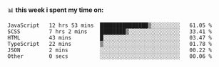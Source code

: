 📊 **this week i spent my time on:**
<!--START_SECTION:waka-->

```text
JavaScript   12 hrs 53 mins  ███████████████▒░░░░░░░░░   61.05 %
SCSS         7 hrs 2 mins    ████████▒░░░░░░░░░░░░░░░░   33.41 %
HTML         43 mins         █░░░░░░░░░░░░░░░░░░░░░░░░   03.47 %
TypeScript   22 mins         ▒░░░░░░░░░░░░░░░░░░░░░░░░   01.78 %
JSON         2 mins          ░░░░░░░░░░░░░░░░░░░░░░░░░   00.22 %
Other        0 secs          ░░░░░░░░░░░░░░░░░░░░░░░░░   00.06 %
```

<!--END_SECTION:waka-->
